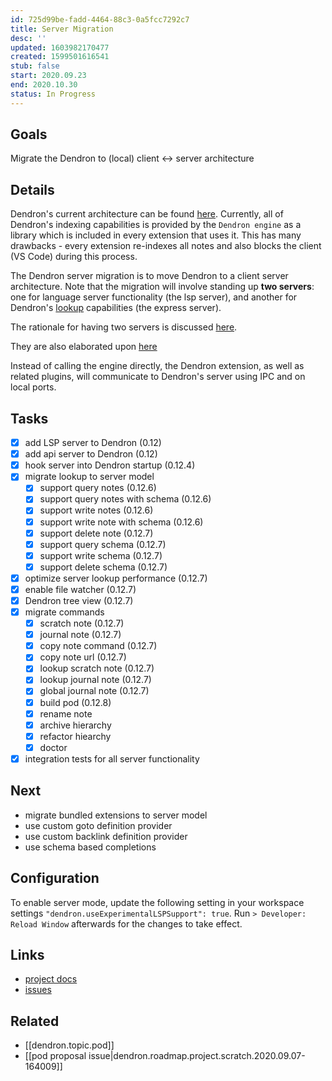 ```yaml
---
id: 725d99be-fadd-4464-88c3-0a5fcc7292c7
title: Server Migration
desc: ''
updated: 1603982170477
created: 1599501616541
stub: false
start: 2020.09.23
end: 2020.10.30
status: In Progress
---
```

## Goals

Migrate the Dendron to (local) client &lt;-> server architecture

## Details

Dendron's current architecture can be found [here](https://dendron.so/notes/c160ddce-edec-4f6e-841b-418d6030fa37.html). Currently, all of Dendron's indexing capabilities is provided by the `Dendron engine` as a library which is included in every extension that uses it. This has many drawbacks - every extension re-indexes all notes and also blocks the client (VS Code) during this process.

The Dendron server migration is to move Dendron to a client server architecture. Note that the migration will involve standing up **two servers**: one for language server functionality (the lsp server), and another for Dendron's [lookup](https://dendron.so/notes/a7c3a810-28c8-4b47-96a6-8156b1524af3.html) capabilities (the express server). 

The rationale for having two servers is discussed [here](https://discordapp.com/channels/717965437182410783/748936364283920495/759153642644701285).

They are also elaborated upon [here](https://discordapp.com/channels/717965437182410783/735365126227493004/765435624878505985)

Instead of calling the engine directly, the Dendron extension, as well as related plugins, will communicate to Dendron's server using IPC and on local ports. 

## Tasks

- [x] add LSP server to Dendron (0.12)
- [x] add api server to Dendron (0.12)
- [x] hook server into Dendron startup (0.12.4)
- [x] migrate lookup to server model 
  - [x] support query notes (0.12.6)
  - [x] support query notes with schema (0.12.6)
  - [x] support write notes (0.12.6)
  - [x] support write note with schema (0.12.6)
  - [x] support delete note (0.12.7)
  - [x] support query schema (0.12.7)
  - [x] support write schema (0.12.7)
  - [x] support delete schema  (0.12.7)
- [x] optimize server lookup performance (0.12.7)
- [x] enable file watcher (0.12.7)
- [x] Dendron tree view (0.12.7)
- [x] migrate commands
  - [x] scratch note (0.12.7)
  - [x] journal note (0.12.7)
  - [x] copy note command (0.12.7)
  - [x] copy note url (0.12.7)
  - [x] lookup scratch note (0.12.7)
  - [x] lookup journal note (0.12.7)
  - [x] global journal note (0.12.7)
  - [x] build pod (0.12.8)
  - [x] rename note
  - [x] archive hierarchy
  - [x] refactor hiearchy
  - [x] doctor
- [x] integration tests for all server functionality

## Next

- migrate bundled extensions to server model
- use custom goto definition provider 
- use custom backlink definition provider
- use schema based completions

## Configuration

To enable server mode, update the following setting in your workspace settings `"dendron.useExperimentalLSPSupport": true`. Run `> Developer: Reload Window` afterwards for the changes to take effect.

## Links

- [project docs](https://dendron.so/notes/725d99be-fadd-4464-88c3-0a5fcc7292c7.html)
- [issues](https://github.com/dendronhq/dendron/labels/pro.server-migration)

## Related

- [[dendron.topic.pod]]
- [[pod proposal issue|dendron.roadmap.project.scratch.2020.09.07-164009]]	

<!-- 
### Breakdown

- create `@dendronhq/lsp-server` package
- create interface btw lsp -> engine
- implement a basic **new** feature using lsp (eg. hover preview of link) and delegate to lsp
- route basic **old** feature to lsp (eg. go to definition from markdown-notes)
- everything else

### Design
- components
    - [[p.dendron-extension]]: VS Code extension
    - [[p.engine-v0]]: current Dendron engine
    - [[p.engine-server]]: Dendron lsp engine
    - [[p.engine-client]]: Dendron lsp client
- concepts
    - all links: note refs, wiki links, md links
- architecture today:
    - [[p.dendron-extension]] -> [[p.engine-v0]]
- architecture after migration
    - user commands: [[p.dendron-extension]] -> [[p.engine-client]] -> [[p.engine-server]]
    - lsp specific actions: VS Code -> [[p.engine-server]]

### Challenges

#### Non-lsp functionality
LSP provides language specific features but doesn't provide us with the equivalent of [[dendron.topic.lookup]]. If we want to consolidate the indexing inside [[p.engine-server]], we need a way to query the index via [[p.engine-client]]. Below are a few proposals to do this:

1. Write all metadata to JSON file. Use filewatcher for engine-client to watch the JSON file
2. Add a custom listener to [[p.engine-server]] that listens for special [[p.engine-client]] requests on a standalone port

### Flows

#### initialization
- user activates Dendron workspace
- activates [[p.engine-server]] and [[p.engine-client]]
- [[p.engine-server]] indexes all files in workspace and sets file watcher to watch for changes
- [[p.engine-client]] gets notified when indexing is complete

#### sync
- [[p.engine-server]] will track the following changes
    - frontmatter updates
    - note updates
    - schema updates
    - Dendron specifc config

#### commands

This describes what will be the main provider of the functionality that is currently done via the engine.

- Create Daily Journal Note
    - provider: [[p.engine-client]]
- Create Journal Note
    - provider: [[p.engine-client]]
- Create Scratch Note
    - provider: [[p.engine-client]]
- Copy Note Link
    - provider: [[p.engine-client]]
- Copy Note Ref
    - provider: [[p.engine-client]]
- Delete Node
    - provider: [[p.engine-client]]
- New Note From Selection
    - provider: [[p.engine-client]]
- Rename Note
    - provider: [[lsp.rename-and-prepare-rename]]
- Show Preview
    - provider: [[p.dendron-mpe]]
- Lookup
    - provider: [[p.engine-client]]
- Lookup Schema
    - provider: [[p.engine-client]]
- Open Link
    - provider: [[p.engine-client]]
- Reload Index
    - provider: [[p.engine-server]]
- Archive Hierarchy
    - provider: [[lsp.rename-and-prepare-rename]]
- Refactor Hierarchy
    - provider: [[lsp.rename-and-prepare-rename]]
- Go Up
    - provider: [[p.engine-client]]
- Go Next Sibling
    - provider: [[p.engine-client]]
- Go Previous Sibling
    - provider: [[p.engine-client]]
- Go Down
    - provider: [[p.engine-client]]
- Initialize Workspace
    - provider: [[p.dendron-extension]]
- Change Workspace
    - provider: [[p.dendron-extension]]
- Show Help
    - provider: [[p.dendron-extension]]
- Build Pod
    - provider: [[p.engine-client]]
- Configure Pod
    - provider: [[p.engine-client]]
- Import Pod
    - provider: [[p.engine-client]]
- Export Pod
    - provider: [[p.engine-client]]
- Doctor
    - provider: [[p.engine-client]]
- Dendron:Dev: Open Logs
    - provider: [[p.engine-client]]

### Additional Functionality Via LSP
- [[lsp.publish-diagnostics]]
- [[lsp.completion-and-completion-resolve]]
    - all links
    - frontmatter fields 
    - document headers
- [[lsp.hover]]
    - show preview of all links (exclude note refs)
- [[lsp.signature-help]]
- [[lsp.definition]]
    - all links
- [[lsp.type-definition]]
    - goto definition for all links
    - go to definition for schema elements
- [[lsp.implementation]]
    - inside schema, trigger this to look at all notes that implement said schema
- [[lsp.references]]
    - backlinks
- [[lsp.document-highlight]]
    - TBD
- [[lsp.document-symbol]]
- [[lsp.code-action]]
    - fix frontmatter according to schema
- [[lsp.codelens-and-codelens-resolve]]
- [[lsp.documentlink-and-documentlink-resolve]]
- [[lsp.documentcolor-and-color-presentation]]
- [[lsp.formatting]]
    - format according to markdown-lint and schema
- [[lsp.range-formatting]]
- [[lsp.ontype-formatting]]
- [[lsp.rename-and-prepare-rename]]
- [[lsp.folding-range]]
-->

